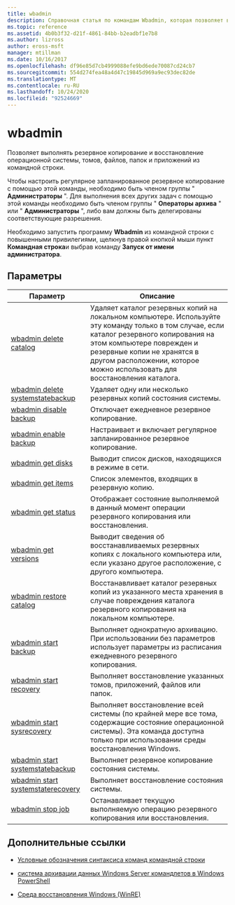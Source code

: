 ```yaml
---
title: wbadmin
description: Справочная статья по командам Wbadmin, которая позволяет выполнять резервное копирование и восстановление операционной системы, томов, файлов, папок и приложений из командной строки.
ms.topic: reference
ms.assetid: 4b0b3f32-d21f-4861-84bb-b2eadbf1e7b8
ms.author: lizross
author: eross-msft
manager: mtillman
ms.date: 10/16/2017
ms.openlocfilehash: df96e85d7cb4999088efe9bd6ede70087cd24cb7
ms.sourcegitcommit: 554d274fea48a4d47c19845d969a9ec93dec82de
ms.translationtype: MT
ms.contentlocale: ru-RU
ms.lasthandoff: 10/24/2020
ms.locfileid: "92524669"
---
```

# <a name="wbadmin"></a>wbadmin

Позволяет выполнять резервное копирование и восстановление операционной системы, томов, файлов, папок и приложений из командной строки.

Чтобы настроить регулярное запланированное резервное копирование с помощью этой команды, необходимо быть членом группы " **Администраторы** ". Для выполнения всех других задач с помощью этой команды необходимо быть членом группы " **Операторы архива** " или " **Администраторы** ", либо вам должны быть делегированы соответствующие разрешения.

Необходимо запустить программу **Wbadmin** из командной строки с повышенными привилегиями, щелкнув правой кнопкой мыши пункт **Командная строка**и выбрав команду **Запуск от имени администратора**.

## <a name="parameters"></a>Параметры

| Параметр | Описание |
|--|--|
| [wbadmin delete catalog](wbadmin-delete-catalog.md) | Удаляет каталог резервных копий на локальном компьютере. Используйте эту команду только в том случае, если каталог резервного копирования на этом компьютере поврежден и резервные копии не хранятся в другом расположении, которое можно использовать для восстановления каталога. |
| [wbadmin delete systemstatebackup](wbadmin-delete-systemstatebackup.md) | Удаляет одну или несколько резервных копий состояния системы. |
| [wbadmin disable backup](wbadmin-disable-backup.md) | Отключает ежедневное резервное копирование. |
| [wbadmin enable backup](wbadmin-enable-backup.md) | Настраивает и включает регулярное запланированное резервное копирование. |
| [wbadmin get disks](wbadmin-get-disks.md) | Выводит список дисков, находящихся в режиме в сети. |
| [wbadmin get items](wbadmin-get-items.md) | Список элементов, входящих в резервную копию. |
| [wbadmin get status](wbadmin-get-status.md) | Отображает состояние выполняемой в данный момент операции резервного копирования или восстановления. |
| [wbadmin get versions](wbadmin-get-versions.md) | Выводит сведения об восстанавливаемых резервных копиях с локального компьютера или, если указано другое расположение, с другого компьютера. |
| [wbadmin restore catalog](wbadmin-restore-catalog.md) | Восстанавливает каталог резервных копий из указанного места хранения в случае повреждения каталога резервного копирования на локальном компьютере. |
| [wbadmin start backup](wbadmin-start-backup.md) | Выполняет однократную архивацию. При использовании без параметров использует параметры из расписания ежедневного резервного копирования. |
| [wbadmin start recovery](wbadmin-start-recovery.md) | Выполняет восстановление указанных томов, приложений, файлов или папок. |
| [wbadmin start sysrecovery](wbadmin-start-sysrecovery.md) | Выполняет восстановление всей системы (по крайней мере все тома, содержащие состояние операционной системы). Эта команда доступна только при использовании среды восстановления Windows. |
| [wbadmin start systemstatebackup](wbadmin-start-systemstatebackup.md) | Выполняет резервное копирование состояния системы. |
| [wbadmin start systemstaterecovery](wbadmin-start-systemstaterecovery.md) | Выполняет восстановление состояния системы. |
| [wbadmin stop job](wbadmin-stop-job.md) | Останавливает текущую выполняемую операцию резервного копирования или восстановления. |

## <a name="additional-references"></a>Дополнительные ссылки

- [Условные обозначения синтаксиса команд командной строки](command-line-syntax-key.md)

- [cистема архивации данных Windows Server командлетов в Windows PowerShell](/powershell/module/windowsserverbackup)

- [Среда восстановления Windows (WinRE)](/windows-hardware/manufacture/desktop/windows-recovery-environment--windows-re--technical-reference)
